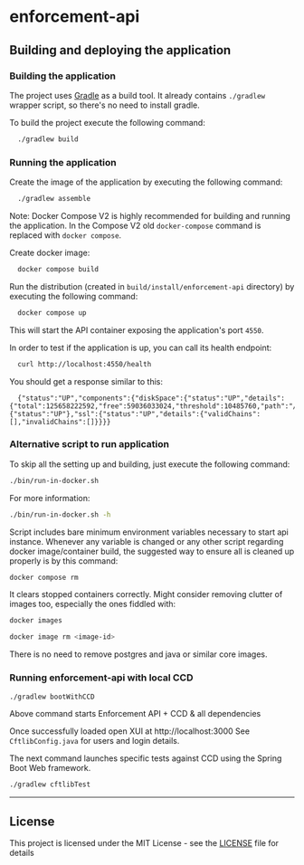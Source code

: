 # enforcement-api

## Building and deploying the application

### Building the application

The project uses [Gradle](https://gradle.org) as a build tool. It already contains
`./gradlew` wrapper script, so there's no need to install gradle.

To build the project execute the following command:

```bash
  ./gradlew build
```

### Running the application

Create the image of the application by executing the following command:

```bash
  ./gradlew assemble
```

Note: Docker Compose V2 is highly recommended for building and running the application.
In the Compose V2 old `docker-compose` command is replaced with `docker compose`.

Create docker image:

```bash
  docker compose build
```

Run the distribution (created in `build/install/enforcement-api` directory)
by executing the following command:

```bash
  docker compose up
```

This will start the API container exposing the application's port `4550`.

In order to test if the application is up, you can call its health endpoint:

```bash
  curl http://localhost:4550/health
```

You should get a response similar to this:

```
  {"status":"UP","components":{"diskSpace":{"status":"UP","details":{"total":125658222592,"free":59036033024,"threshold":10485760,"path":"/opt/app/.","exists":true}},"ping":{"status":"UP"},"ssl":{"status":"UP","details":{"validChains":[],"invalidChains":[]}}}}
```

### Alternative script to run application

To skip all the setting up and building, just execute the following command:

```bash
./bin/run-in-docker.sh
```

For more information:

```bash
./bin/run-in-docker.sh -h
```

Script includes bare minimum environment variables necessary to start api instance. Whenever any variable is changed or any other script regarding docker image/container build, the suggested way to ensure all is cleaned up properly is by this command:

```bash
docker compose rm
```

It clears stopped containers correctly. Might consider removing clutter of images too, especially the ones fiddled with:

```bash
docker images

docker image rm <image-id>
```

There is no need to remove postgres and java or similar core images.

### Running enforcement-api with local CCD

 ```bash
 ./gradlew bootWithCCD
 ```
Above command starts Enforcement API + CCD & all dependencies

Once successfully loaded open XUI at http://localhost:3000
See `CftlibConfig.java` for users and login details.

The next command launches specific tests against CCD using the Spring Boot Web framework.

```bash
./gradlew cftlibTest
```


---


## License

This project is licensed under the MIT License - see the [LICENSE](LICENSE) file for details

